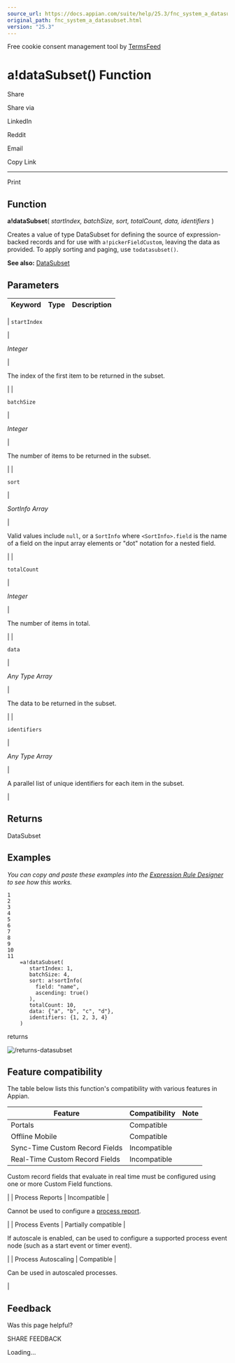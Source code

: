 ```yaml
---
source_url: https://docs.appian.com/suite/help/25.3/fnc_system_a_datasubset.html
original_path: fnc_system_a_datasubset.html
version: "25.3"
---
```


Free cookie consent management tool by [TermsFeed](https://www.termsfeed.com/)

# a!dataSubset() Function

Share

Share via

LinkedIn

Reddit

Email

Copy Link

* * *

Print

## Function

**a!dataSubset**( _startIndex, batchSize, sort, totalCount, data, identifiers_ )

Creates a value of type DataSubset for defining the source of expression-backed records and for use with `a!pickerFieldCustom`, leaving the data as provided. To apply sorting and paging, use `todatasubset()`.

**See also:** [DataSubset](Appian_Data_Types.html#datasubset)

## Parameters

| Keyword | Type | Description |
| --- | --- | --- |
|
`startIndex`

 |

_Integer_

 |

The index of the first item to be returned in the subset.

 |
|

`batchSize`

 |

_Integer_

 |

The number of items to be returned in the subset.

 |
|

`sort`

 |

_SortInfo Array_

 |

Valid values include `null`, or a `SortInfo` where `<SortInfo>.field` is the name of a field on the input array elements or "dot" notation for a nested field.

 |
|

`totalCount`

 |

_Integer_

 |

The number of items in total.

 |
|

`data`

 |

_Any Type Array_

 |

The data to be returned in the subset.

 |
|

`identifiers`

 |

_Any Type Array_

 |

A parallel list of unique identifiers for each item in the subset.

 |

## Returns

DataSubset

## Examples

_You can copy and paste these examples into the [Expression Rule Designer](Expression_Rules.html) to see how this works._

```
1
2
3
4
5
6
7
8
9
10
11
	=a!dataSubset(
       startIndex: 1,
       batchSize: 4,
       sort: a!sortInfo(
         field: "name",
         ascending: true()
       ),
       totalCount: 10,
       data: {"a", "b", "c", "d"},
       identifiers: {1, 2, 3, 4}
    )
```

returns

![/returns-datasubset](images/returns-datasubset.png)

## Feature compatibility

The table below lists this function's compatibility with various features in Appian.

| Feature | Compatibility | Note |
| --- | --- | --- |
| Portals | Compatible |  |
| Offline Mobile | Compatible |  |
| Sync-Time Custom Record Fields | Incompatible |  |
| Real-Time Custom Record Fields | Incompatible |
Custom record fields that evaluate in real time must be configured using one or more Custom Field functions.

 |
| Process Reports | Incompatible |

Cannot be used to configure a [process report](Process_Reports.html).

 |
| Process Events | Partially compatible |

If autoscale is enabled, can be used to configure a supported process event node (such as a start event or timer event).

 |
| Process Autoscaling | Compatible |

Can be used in autoscaled processes.

 |

## Feedback

Was this page helpful?

SHARE FEEDBACK

Loading...